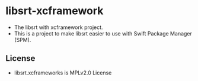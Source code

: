 # libsrt-xcframework
- The libsrt with xcframework project.
- This is a project to make libsrt easier to use with Swift Package Manager (SPM).

## License
- libsrt.xcframeworks is MPLv2.0 License

